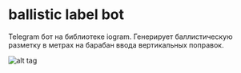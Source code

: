 # ballistic label bot

Telegram бот на библиотеке iogram.
Генерирует баллистическую разметку в метрах на барабан ввода вертикальных поправок.


![alt tag](https://i.imgur.com/S9j8p9H.png)
